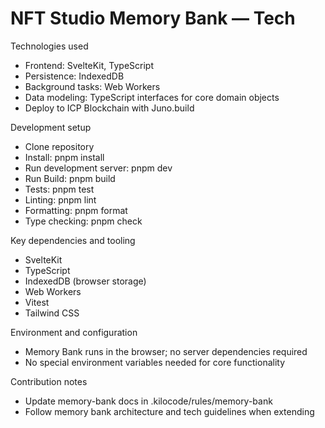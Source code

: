 # NFT Studio Memory Bank — Tech

Technologies used
- Frontend: SvelteKit, TypeScript
- Persistence: IndexedDB
- Background tasks: Web Workers
- Data modeling: TypeScript interfaces for core domain objects
- Deploy to ICP Blockchain with Juno.build

Development setup
- Clone repository
- Install: pnpm install
- Run development server: pnpm dev
- Run Build: pnpm build
- Tests: pnpm test
- Linting: pnpm lint
- Formatting: pnpm format
- Type checking: pnpm check


Key dependencies and tooling
- SvelteKit
- TypeScript
- IndexedDB (browser storage)
- Web Workers
- Vitest
- Tailwind CSS

Environment and configuration
- Memory Bank runs in the browser; no server dependencies required
- No special environment variables needed for core functionality

Contribution notes
- Update memory-bank docs in .kilocode/rules/memory-bank
- Follow memory bank architecture and tech guidelines when extending